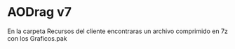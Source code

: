 # AODrag v7

En la carpeta Recursos del cliente encontraras un archivo comprimido en 7z con los Graficos.pak
